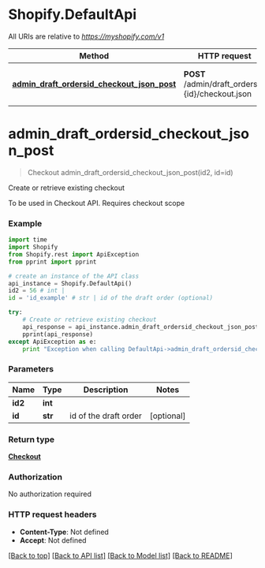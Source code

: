 # Shopify.DefaultApi

All URIs are relative to *https://myshopify.com/v1*

Method | HTTP request | Description
------------- | ------------- | -------------
[**admin_draft_ordersid_checkout_json_post**](DefaultApi.md#admin_draft_ordersid_checkout_json_post) | **POST** /admin/draft_orders/#{id}/checkout.json | Create or retrieve existing checkout


# **admin_draft_ordersid_checkout_json_post**
> Checkout admin_draft_ordersid_checkout_json_post(id2, id=id)

Create or retrieve existing checkout

To be used in Checkout API. Requires checkout scope

### Example 
```python
import time
import Shopify
from Shopify.rest import ApiException
from pprint import pprint

# create an instance of the API class
api_instance = Shopify.DefaultApi()
id2 = 56 # int | 
id = 'id_example' # str | id of the draft order (optional)

try: 
    # Create or retrieve existing checkout
    api_response = api_instance.admin_draft_ordersid_checkout_json_post(id2, id=id)
    pprint(api_response)
except ApiException as e:
    print "Exception when calling DefaultApi->admin_draft_ordersid_checkout_json_post: %s\n" % e
```

### Parameters

Name | Type | Description  | Notes
------------- | ------------- | ------------- | -------------
 **id2** | **int**|  | 
 **id** | **str**| id of the draft order | [optional] 

### Return type

[**Checkout**](Checkout.md)

### Authorization

No authorization required

### HTTP request headers

 - **Content-Type**: Not defined
 - **Accept**: Not defined

[[Back to top]](#) [[Back to API list]](../README.md#documentation-for-api-endpoints) [[Back to Model list]](../README.md#documentation-for-models) [[Back to README]](../README.md)

